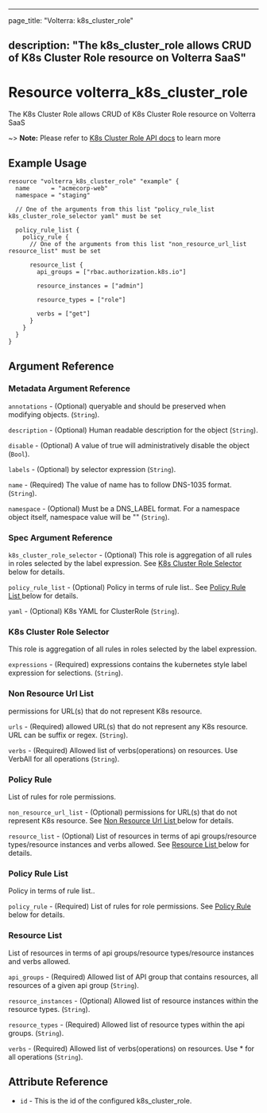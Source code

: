 ---

page_title: "Volterra: k8s_cluster_role"

description: "The k8s_cluster_role allows CRUD of K8s Cluster Role resource on Volterra SaaS"
---------------------------------------------------------------------------------------------

Resource volterra_k8s_cluster_role
==================================

The K8s Cluster Role allows CRUD of K8s Cluster Role resource on Volterra SaaS

~> **Note:** Please refer to [K8s Cluster Role API docs](https://volterra.io/docs/api/k8s-cluster-role) to learn more

Example Usage
-------------

```hcl
resource "volterra_k8s_cluster_role" "example" {
  name      = "acmecorp-web"
  namespace = "staging"

  // One of the arguments from this list "policy_rule_list k8s_cluster_role_selector yaml" must be set

  policy_rule_list {
    policy_rule {
      // One of the arguments from this list "non_resource_url_list resource_list" must be set

      resource_list {
        api_groups = ["rbac.authorization.k8s.io"]

        resource_instances = ["admin"]

        resource_types = ["role"]

        verbs = ["get"]
      }
    }
  }
}

```

Argument Reference
------------------

### Metadata Argument Reference

`annotations` - (Optional) queryable and should be preserved when modifying objects. (`String`).

`description` - (Optional) Human readable description for the object (`String`).

`disable` - (Optional) A value of true will administratively disable the object (`Bool`).

`labels` - (Optional) by selector expression (`String`).

`name` - (Required) The value of name has to follow DNS-1035 format. (`String`).

`namespace` - (Optional) Must be a DNS_LABEL format. For a namespace object itself, namespace value will be "" (`String`).

### Spec Argument Reference

`k8s_cluster_role_selector` - (Optional) This role is aggregation of all rules in roles selected by the label expression. See [K8s Cluster Role Selector ](#k8s-cluster-role-selector) below for details.

`policy_rule_list` - (Optional) Policy in terms of rule list.. See [Policy Rule List ](#policy-rule-list) below for details.

`yaml` - (Optional) K8s YAML for ClusterRole (`String`).

### K8s Cluster Role Selector

This role is aggregation of all rules in roles selected by the label expression.

`expressions` - (Required) expressions contains the kubernetes style label expression for selections. (`String`).

### Non Resource Url List

permissions for URL(s) that do not represent K8s resource.

`urls` - (Required) allowed URL(s) that do not represent any K8s resource. URL can be suffix or regex. (`String`).

`verbs` - (Required) Allowed list of verbs(operations) on resources. Use VerbAll for all operations (`String`).

### Policy Rule

List of rules for role permissions.

`non_resource_url_list` - (Optional) permissions for URL(s) that do not represent K8s resource. See [Non Resource Url List ](#non-resource-url-list) below for details.

`resource_list` - (Optional) List of resources in terms of api groups/resource types/resource instances and verbs allowed. See [Resource List ](#resource-list) below for details.

### Policy Rule List

Policy in terms of rule list..

`policy_rule` - (Required) List of rules for role permissions. See [Policy Rule ](#policy-rule) below for details.

### Resource List

List of resources in terms of api groups/resource types/resource instances and verbs allowed.

`api_groups` - (Required) Allowed list of API group that contains resources, all resources of a given api group (`String`).

`resource_instances` - (Optional) Allowed list of resource instances within the resource types. (`String`).

`resource_types` - (Required) Allowed list of resource types within the api groups. (`String`).

`verbs` - (Required) Allowed list of verbs(operations) on resources. Use * for all operations (`String`).

Attribute Reference
-------------------

-	`id` - This is the id of the configured k8s_cluster_role.
